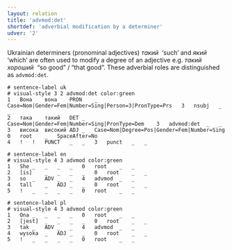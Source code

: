 ```yaml
---
layout: relation
title: 'advmod:det'
shortdef: 'adverbial modification by a determiner'
udver: '2'
---
```


Ukrainian determiners (pronominal adjectives) _такий&nbsp;_ ‘such’ and _який&nbsp;_ ‘which’ are often used to modify a degree of an adjective e.g. _такий хороший&nbsp;_ “so good” / “that good”. These adverbial roles are distinguished as `advmod:det`.

~~~ conllu
# sentence-label uk
# visual-style 3 2 advmod:det color:green
1	Вона	вона	PRON	_	Case=Nom|Gender=Fem|Number=Sing|Person=3|PronType=Prs	3	nsubj	_	_
2	така	такий	DET	_	Case=Nom|Gender=Fem|Number=Sing|PronType=Dem	3	advmod:det	_	_
3	висока	високий	ADJ	_	Case=Nom|Degree=Pos|Gender=Fem|Number=Sing	0	root	_	SpaceAfter=No
4	!	!	PUNCT	_	_	3	punct	_	_

# sentence-label en
# visual-style 4 3 advmod color:green
1	She	_	_	_	_	0	root	_	_
2	[is]	_	_	_	_	0	root	_	_
3	so	_	ADV	_	_	4	advmod	_	_
4	tall	_	ADJ	_	_	0	root	_	_
5	!	_	_	_	_	0	root	_	_

# sentence-label pl
# visual-style 4 3 advmod color:green
1	Ona	_	_	_	_	0	root	_	_
2	[jest]	_	_	_	_	0	root	_	_
3	tak	_	ADV	_	_	4	advmod	_	_
4	wysoka	_	ADJ	_	_	0	root	_	_
5	!	_	_	_	_	0	root	_	_

~~~
<!-- Interlanguage links updated Čt lis 12 09:43:11 CET 2020 -->
